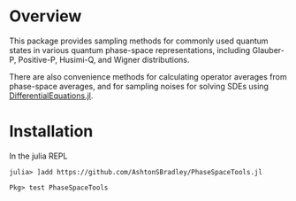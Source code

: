 # Overview
This package provides sampling methods for commonly used quantum states in various quantum phase-space representations, including Glauber-P, Positive-P, Husimi-Q, and Wigner distributions.

There are also convenience methods for calculating operator averages from phase-space averages, and for sampling noises for solving SDEs using [DifferentialEquations.jl](https://github.com/JuliaDiffEq/DifferentialEquations.jl).

# Installation
In the julia REPL

```
julia> ]add https://github.com/AshtonSBradley/PhaseSpaceTools.jl

Pkg> test PhaseSpaceTools
```
